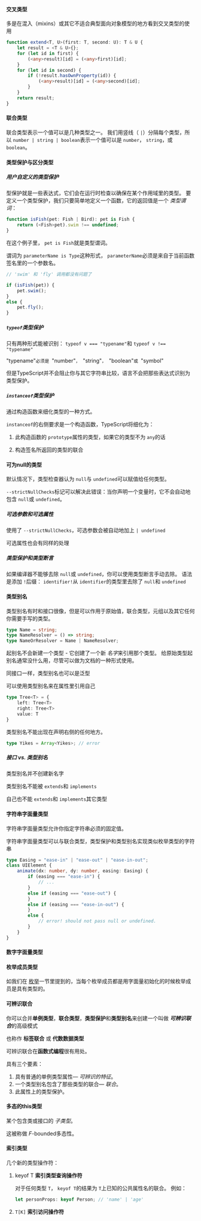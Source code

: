 #### 交叉类型

多是在混入（mixins）或其它不适合典型面向对象模型的地方看到交叉类型的使用

```typescript
function extend<T, U>(first: T, second: U): T & U {
    let result = <T & U>{};
    for (let id in first) {
        (<any>result)[id] = (<any>first)[id];
    }
    for (let id in second) {
        if (!result.hasOwnProperty(id)) {
            (<any>result)[id] = (<any>second)[id];
        }
    }
    return result;
}
```



#### 联合类型

联合类型表示一个值可以是几种类型之一。 我们用竖线（ `|`）分隔每个类型，所以 `number | string | boolean`表示一个值可以是 `number`， `string`，或 `boolean`。



#### 类型保护与区分类型

##### 用户自定义的类型保护

型保护就是一些表达式，它们会在运行时检查以确保在某个作用域里的类型。 要定义一个类型保护，我们只要简单地定义一个函数，它的返回值是一个 *类型谓词*：

```typescript
function isFish(pet: Fish | Bird): pet is Fish {
    return (<Fish>pet).swim !== undefined;
}
```

在这个例子里， `pet is Fish`就是类型谓词。

谓词为 `parameterName is Type`这种形式， `parameterName`必须是来自于当前函数签名里的一个参数名。

```typescript
// 'swim' 和 'fly' 调用都没有问题了

if (isFish(pet)) {
    pet.swim();
}
else {
    pet.fly();
}
```

##### `typeof`类型保护

只有两种形式能被识别： `typeof v === "typename"`和 `typeof v !== "typename"`


"typename"`必须是 `"number"`， `"string"`， `"boolean"`或 `"symbol"


但是TypeScript并不会阻止你与其它字符串比较，语言不会把那些表达式识别为类型保护。

##### `instanceof`类型保护

通过构造函数来细化类型的一种方式。

`instanceof`的右侧要求是一个构造函数，TypeScript将细化为：

1. 此构造函数的 `prototype`属性的类型，如果它的类型不为 `any`的话

2. 构造签名所返回的类型的联合

   

#### 可为null的类型

默认情况下，类型检查器认为 `null`与 `undefined`可以赋值给任何类型。

`--strictNullChecks`标记可以解决此错误：当你声明一个变量时，它不会自动地包含 `null`或 `undefined`。

##### 可选参数和可选属性

使用了 `--strictNullChecks`，可选参数会被自动地加上 `| undefined`

可选属性也会有同样的处理

##### 类型保护和类型断言

如果编译器不能够去除 `null`或 `undefined`，你可以使用类型断言手动去除。 语法是添加 `!`后缀： `identifier!`从 `identifier`的类型里去除了 `null`和 `undefined`



#### 类型别名

类型别名有时和接口很像，但是可以作用于原始值，联合类型，元组以及其它任何你需要手写的类型。

```typescript
type Name = string;
type NameResolver = () => string;
type NameOrResolver = Name | NameResolver;
```

起别名不会新建一个类型 - 它创建了一个新 *名字*来引用那个类型。 给原始类型起别名通常没什么用，尽管可以做为文档的一种形式使用。

同接口一样，类型别名也可以是泛型 

可以使用类型别名来在属性里引用自己

```typescript
type Tree<T> = {
	left: Tree<T>
	right: Tree<T>
	value: T
}
```

类型别名不能出现在声明右侧的任何地方。

```typescript
type Yikes = Array<Yikes>; // error
```

##### 接口 vs. 类型别名

类型别名并不创建新名字

类型别名不能被 `extends`和 `implements`

自己也不能 `extends`和 `implements`其它类型



#### 字符串字面量类型

字符串字面量类型允许你指定字符串必须的固定值。

字符串字面量类型可以与联合类型，类型保护和类型别名实现类似枚举类型的字符串

```typescript
type Easing = "ease-in" | "ease-out" | "ease-in-out";
class UIElement {
    animate(dx: number, dy: number, easing: Easing) {
        if (easing === "ease-in") {
            // ...
        }
        else if (easing === "ease-out") {
        }
        else if (easing === "ease-in-out") {
        }
        else {
            // error! should not pass null or undefined.
        }
    }
}
```



#### 数字字面量类型

#### 枚举成员类型

如我们在 [枚举](https://www.tslang.cn/docs/handbook/Enums.md#union-enums-and-enum-member-types)一节里提到的，当每个枚举成员都是用字面量初始化的时候枚举成员是具有类型的。



#### 可辨识联合

你可以合并**单例类型**，**联合类型**，**类型保护**和**类型别名**来创建一个叫做 ***可辨识联合***的高级模式

也称作 **标签联合**  或 **代数数据类型**

可辨识联合在**函数式编程**很有用处。

具有三个要素：

1. 具有普通的单例类型属性— *可辨识的特征*。
2. 一个类型别名包含了那些类型的联合— *联合*。
3. 此属性上的类型保护。



#### 多态的this类型

某个包含类或接口的 *子类型*。

这被称做 *F*-bounded多态性。



#### 索引类型

几个新的类型操作符：

1. keyof T  **索引类型查询操作符**

   对于任何类型 `T`， `keyof T`的结果为 `T`上已知的公共属性名的联合。 例如：

   ```ts
   let personProps: keyof Person; // 'name' | 'age'
   ```

2. `T[K]` **索引访问操作符**

